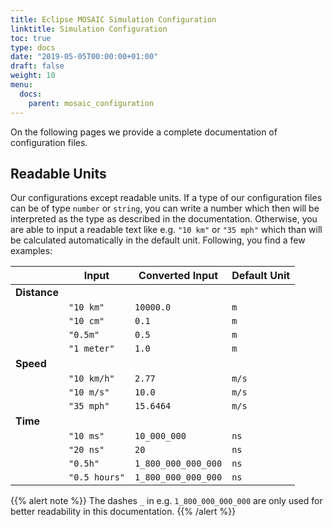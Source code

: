 ```yaml
---
title: Eclipse MOSAIC Simulation Configuration
linktitle: Simulation Configuration
toc: true
type: docs
date: "2019-05-05T00:00:00+01:00"
draft: false
weight: 10
menu:
  docs:
    parent: mosaic_configuration
---
```


On the following pages we provide a complete documentation of configuration files. 

## Readable Units
Our configurations except readable units. If a type of our configuration files can be of type `number` or `string`, you
can write a number which then will be interpreted as the type as described in the documentation. Otherwise, you are able
to input a readable text like e.g. `"10 km"` or `"35 mph"` which than will be calculated automatically in the default
unit. Following, you find a few examples:  

<style>
table {
width: auto;
min-width: 65%;
}
</style>

|               | Input         | Converted Input     | Default Unit |
|---------------|---------------|---------------------|--------------|
| **Distance**  |               |                     |              |  
|               | `"10 km"`     | `10000.0`           | `m`          |
|               | `"10 cm"`     | `0.1`               | `m`          |
|               | `"0.5m"`      | `0.5`               | `m`          |
|               | `"1 meter"`   | `1.0`               | `m`          |
| **Speed**     |               |                     |              |  
|               | `"10 km/h"`   | `2.77`              | `m/s`        |
|               | `"10 m/s"`    | `10.0`              | `m/s`        |
|               | `"35 mph"`    | `15.6464`           | `m/s`        |
| **Time**      |               |                     |              |  
|               | `"10 ms"`     | `10_000_000`        | `ns`         |
|               | `"20 ns"`     | `20`                | `ns`         |
|               | `"0.5h"`      | `1_800_000_000_000` | `ns`         |
|               | `"0.5 hours"` | `1_800_000_000_000` | `ns`         |

{{% alert note %}}
The dashes `_` in e.g. `1_800_000_000_000` are only used for better readability in this documentation.
{{% /alert %}}